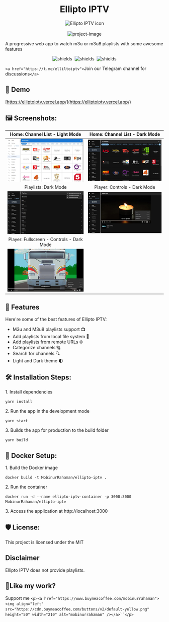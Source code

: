 <h1 align="center" id="title">Ellipto IPTV</h1>

<div align="center"><img src="https://github.com/MobinurRahaman/ellipto-iptv/blob/main/public/logo192.png" alt="Ellipto IPTV icon" /></div>
<br />

<div align="center"><img src="https://socialify.git.ci/MobinurRahaman/ellipto-iptv/image?description=1&font=Inter&forks=1&issues=1&language=1&name=1&owner=1&pattern=Plus&pulls=1&stargazers=1&theme=Autonguage=1&name=1&owner=1&pattern=Plus&pulls=1&stargazers=1&theme=Dark" alt="project-image"></div>

<p id="description">A progressive web app to watch m3u or m3u8 playlists with some awesome features</p>

<div align="center">
    <img src="https://img.shields.io/badge/React-blue" alt="shields"> 
    <img src="https://img.shields.io/badge/Material_UI-blue" alt="shields"> 
    <img src="https://img.shields.io/badge/Dexie.js-blue" alt="shields">
</div>

`<a href="https://t.me/elliltoiptv">`Join our Telegram channel for discussions`</a>`

<h2>🚀 Demo</h2>

[https://elliptoiptv.vercel.app/](https://elliptoiptv.vercel.app/)

<h2>🖼 Screenshots:</h2>

|                                Home: Channel List - Light Mode                                |                    Home: Channel List - Dark Mode                    |
| :-------------------------------------------------------------------------------------------: | :-------------------------------------------------------------------: |
|               ![Home: Channel List - Light Mode  ](./screenshots/home-light.jpg)               |     ![Home: Channel List - Dark Mode ](./screenshots/home-dark.jpg)     |
|                                     Playlists: Dark Mode                                     |                     Player: Controls - Dark Mode                     |
|                    ![Playlists: Dark Mode](./screenshots/playlists-dark.jpg)                    | ![Player: Controls - Dark Mode](./screenshots/player-controls-dark.jpg) |
|                           Player: Fullscreen - Controls - Dark Mode                           |                                                                      |
| ![Player: Fullscreen - Controls - Dark Mode](./screenshots/player-fullscreen-controls-dark.jpg) |                                                                      |

<h2>🧐 Features</h2>

Here're some of the best features of Ellipto IPTV:

- M3u and M3u8 playlists support 📺
- Add playlists from local file system 📂
- Add playlists from remote URLs 🌐
- Categorize channels 🔠
- Search for channels 🔍
- Light and Dark theme 🌓

<h2>🛠️ Installation Steps:</h2>

<p>1. Install dependencies</p>

```
yarn install
```

<p>2. Run the app in the development mode</p>

```
yarn start
```

<p>3. Builds the app for production to the build folder</p>

```
yarn build
```

<h2>🐳 Docker Setup:</h2>

<p>1. Build the Docker image</p>

```
docker build -t MobinurRahaman/ellipto-iptv .
```

<p>2. Run the container</p>

```
docker run -d --name ellipto-iptv-container -p 3000:3000 MobinurRahaman/ellipto-iptv
```

<p>3. Access the application at http://localhost:3000</p>

<h2>🛡️ License:</h2>

This project is licensed under the MIT

<h2>Disclaimer</h2>

Ellipto IPTV does not provide playlists.

<h2>💖Like my work?</h2>

Support me `<p><a href="https://www.buymeacoffee.com/mobinurrahaman">` `<img align="left" src="https://cdn.buymeacoffee.com/buttons/v2/default-yellow.png" height="50" width="210" alt="mobinurrahaman" /></a>``</p>`
